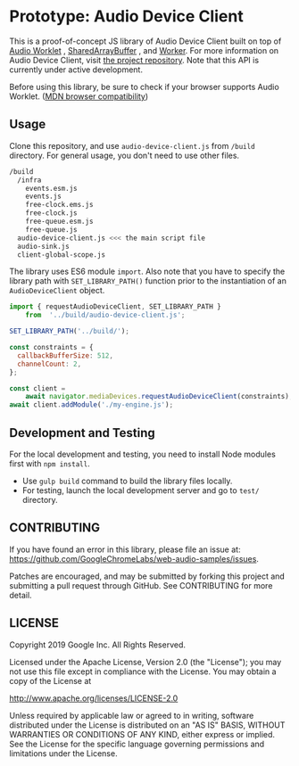 # Prototype: Audio Device Client 

This is a proof-of-concept JS library of Audio Device Client built on top of 
[Audio Worklet](https://developers.google.com/web/updates/2017/12/audio-worklet)
, [SharedArrayBuffer](https://developer.mozilla.org/en-US/docs/Web/JavaScript/Reference/Global_Objects/SharedArrayBuffer)
, and [Worker](https://developer.mozilla.org/en-US/docs/Web/API/Worker). For
more information on Audio Device Client, visit
[the project repository](https://github.com/WebAudio/web-audio-cg/tree/master/audio-device-client).
Note that this API is currently under active development.

Before using this library, be sure to check if your browser supports Audio
Worklet. ([MDN browser compatibility](https://developer.mozilla.org/en-US/docs/Web/API/AudioWorklet#Browser_compatibility))


## Usage

Clone this repository, and use `audio-device-client.js` from `/build` directory. For general usage, you don't need to use other files.

```bash
/build
  /infra
    events.esm.js
    events.js
    free-clock.ems.js
    free-clock.js
    free-queue.esm.js
    free-queue.js
  audio-device-client.js <<< the main script file
  audio-sink.js
  client-global-scope.js
```

The library uses ES6 module `import`. Also note that you have to specify the library path with `SET_LIBRARY_PATH()` function prior to the instantiation of an `AudioDeviceClient` object.

```js
import { requestAudioDeviceClient, SET_LIBRARY_PATH }
    from  '../build/audio-device-client.js';

SET_LIBRARY_PATH('../build/');

const constraints = {
  callbackBufferSize: 512,
  channelCount: 2,
};

const client =
    await navigator.mediaDevices.requestAudioDeviceClient(constraints);
await client.addModule('./my-engine.js');
```


## Development and Testing

For the local development and testing, you need to install Node modules first with `npm install`.

- Use `gulp build` command to build the library files locally.
- For testing, launch the local development server and go to `test/`
directory.


## CONTRIBUTING

If you have found an error in this library, please file an issue at: https://github.com/GoogleChromeLabs/web-audio-samples/issues.

Patches are encouraged, and may be submitted by forking this project and submitting a pull request through GitHub. See CONTRIBUTING for more detail.

## LICENSE

Copyright 2019 Google Inc. All Rights Reserved.

Licensed under the Apache License, Version 2.0 (the "License"); you may not use this file except in compliance with the License. You may obtain a copy of the License at

http://www.apache.org/licenses/LICENSE-2.0

Unless required by applicable law or agreed to in writing, software distributed under the License is distributed on an "AS IS" BASIS, WITHOUT WARRANTIES OR CONDITIONS OF ANY KIND, either express or implied. See the License for the specific language governing permissions and limitations under the License.